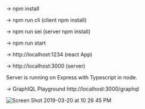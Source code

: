 -\> npm install

-\> npm run cli (client npm install)

-\> npm run sei (server npm install)

-\> npm run start

-\> http://localhost:1234 (react App)

-\> http://localhost:3000 (server)

Server is running on Express with Typescript in node.

-\> GraphIQL Playground http://localhost:3000/graphql

![Screen Shot 2019-03-20 at 10 26 45 PM](https://user-images.githubusercontent.com/5413258/54734798-79443400-4b5f-11e9-9a2c-ea25a4243485.png)
